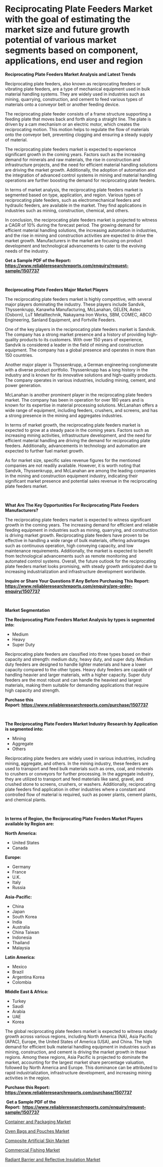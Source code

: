 <p><h1>Reciprocating Plate Feeders Market with the goal of estimating the market size and future growth potential of various market segments based on component, applications, end user and region</h1></p><p><strong>Reciprocating Plate Feeders Market Analysis and Latest Trends</strong></p>
<p><p>Reciprocating plate feeders, also known as reciprocating feeders or vibrating plate feeders, are a type of mechanical equipment used in bulk material handling systems. They are widely used in industries such as mining, quarrying, construction, and cement to feed various types of materials onto a conveyor belt or another feeding device.</p><p>The reciprocating plate feeder consists of a frame structure supporting a feeding plate that moves back and forth along a straight line. The plate is driven by a cam mechanism or an electric motor, which creates the reciprocating motion. This motion helps to regulate the flow of materials onto the conveyor belt, preventing clogging and ensuring a steady supply of material.</p><p>The reciprocating plate feeders market is expected to experience significant growth in the coming years. Factors such as the increasing demand for minerals and raw materials, the rise in construction and infrastructure projects, and the need for efficient material handling solutions are driving the market growth. Additionally, the adoption of automation and the integration of advanced control systems in mining and material handling operations are further boosting the demand for reciprocating plate feeders.</p><p>In terms of market analysis, the reciprocating plate feeders market is segmented based on type, application, and region. Various types of reciprocating plate feeders, such as electromechanical feeders and hydraulic feeders, are available in the market. They find applications in industries such as mining, construction, chemical, and others.</p><p>In conclusion, the reciprocating plate feeders market is projected to witness a CAGR of 10% during the forecast period. The growing demand for efficient material handling solutions, the increasing automation in industries, and the rise in mining and construction activities are expected to drive the market growth. Manufacturers in the market are focusing on product development and technological advancements to cater to the evolving needs of the industry.</p></p>
<p><strong>Get a Sample PDF of the Report:&nbsp; <a href="https://www.reliableresearchreports.com/enquiry/request-sample/1507737">https://www.reliableresearchreports.com/enquiry/request-sample/1507737</a></strong></p>
<p>&nbsp;</p>
<p><strong>Reciprocating Plate Feeders Major Market Players</strong></p>
<p><p>The reciprocating plate feeders market is highly competitive, with several major players dominating the industry. These players include Sandvik, Thyssenkrupp, Kanawha Manufacturing, McLanahan, GELEN, Astec (Osborn), LuT Metalltechnik, Nakayama Iron Works, SBM, COMEC, ABCO Engineering, Sanland Equipment, and Fortville Feeders.</p><p>One of the key players in the reciprocating plate feeders market is Sandvik. The company has a strong market presence and a history of providing high-quality products to its customers. With over 150 years of experience, Sandvik is considered a leader in the field of mining and construction equipment. The company has a global presence and operates in more than 150 countries.</p><p>Another major player is Thyssenkrupp, a German engineering conglomerate with a diverse product portfolio. Thyssenkrupp has a long history in the industry and is known for its innovative solutions and high-quality products. The company operates in various industries, including mining, cement, and power generation.</p><p>McLanahan is another prominent player in the reciprocating plate feeders market. The company has been in operation for over 180 years and is known for its expertise in material processing solutions. McLanahan offers a wide range of equipment, including feeders, crushers, and screens, and has a strong presence in the mining and aggregates industries.</p><p>In terms of market growth, the reciprocating plate feeders market is expected to grow at a steady pace in the coming years. Factors such as increasing mining activities, infrastructure development, and the need for efficient material handling are driving the demand for reciprocating plate feeders. Additionally, advancements in technology and automation are expected to further fuel market growth.</p><p>As for market size, specific sales revenue figures for the mentioned companies are not readily available. However, it is worth noting that Sandvik, Thyssenkrupp, and McLanahan are among the leading companies in the mining and construction equipment industry, indicating their significant market presence and potential sales revenue in the reciprocating plate feeders market.</p></p>
<p>&nbsp;</p>
<p><strong>What Are The Key Opportunities For Reciprocating Plate Feeders Manufacturers?</strong></p>
<p><p>The reciprocating plate feeders market is expected to witness significant growth in the coming years. The increasing demand for efficient and reliable feeding equipment in industries such as mining, quarrying, and construction is driving market growth. Reciprocating plate feeders have proven to be effective in handling a wide range of bulk materials, offering advantages such as continuous operation, high conveying capacity, and low maintenance requirements. Additionally, the market is expected to benefit from technological advancements such as remote monitoring and automated control systems. Overall, the future outlook for the reciprocating plate feeders market looks promising, with steady growth anticipated due to increasing industrialization and infrastructure development worldwide.</p></p>
<p><strong>Inquire or Share Your Questions If Any Before Purchasing This Report: <a href="https://www.reliableresearchreports.com/enquiry/pre-order-enquiry/1507737">https://www.reliableresearchreports.com/enquiry/pre-order-enquiry/1507737</a></strong></p>
<p>&nbsp;</p>
<p><strong>Market Segmentation</strong></p>
<p><strong>The Reciprocating Plate Feeders Market Analysis by types is segmented into:</strong></p>
<p><ul><li>Medium</li><li>Heavy</li><li>Super Duty</li></ul></p>
<p><p>Reciprocating plate feeders are classified into three types based on their capacity and strength: medium duty, heavy duty, and super duty. Medium duty feeders are designed to handle lighter materials and have a lower capacity compared to the other types. Heavy duty feeders are capable of handling heavier and larger materials, with a higher capacity. Super duty feeders are the most robust and can handle the heaviest and largest materials, making them suitable for demanding applications that require high capacity and strength.</p></p>
<p><strong>Purchase this Report:&nbsp;<a href="https://www.reliableresearchreports.com/purchase/1507737">https://www.reliableresearchreports.com/purchase/1507737</a></strong></p>
<p>&nbsp;</p>
<p><strong>The Reciprocating Plate Feeders Market Industry Research by Application is segmented into:</strong></p>
<p><ul><li>Mining</li><li>Aggregate</li><li>Others</li></ul></p>
<p><p>Reciprocating plate feeders are widely used in various industries, including mining, aggregate, and others. In the mining industry, these feeders are used to transport and feed bulk materials such as ores, coal, and minerals to crushers or conveyors for further processing. In the aggregate industry, they are utilized to transport and feed materials like sand, gravel, and crushed stone to screens, crushers, or washers. Additionally, reciprocating plate feeders find application in other industries where a constant and controlled flow of material is required, such as power plants, cement plants, and chemical plants.</p></p>
<p>&nbsp;</p>
<p><strong>In terms of Region, the Reciprocating Plate Feeders Market Players available by Region are:</strong></p>
<p>
    <p> <strong> North America: </strong>
        <ul>
            <li>United States</li>
            <li>Canada</li>
        </ul>
        </p> 
    <p> <strong> Europe: </strong>
        <ul>
            <li>Germany</li>
            <li>France</li>
            <li>U.K.</li>
            <li>Italy</li>
            <li>Russia</li>
        </ul>
        </p> 
    <p> <strong> Asia-Pacific: </strong>
        <ul>
            <li>China</li>
            <li>Japan</li>
            <li>South Korea</li>
            <li>India</li>
            <li>Australia</li>
            <li>China Taiwan</li>
            <li>Indonesia</li>
            <li>Thailand</li>
            <li>Malaysia</li>
        </ul>
        </p> 
    <p> <strong> Latin America: </strong>
        <ul>
            <li>Mexico</li>
            <li>Brazil</li>
            <li>Argentina Korea</li>
            <li>Colombia</li>
        </ul>
        </p> 
    <p> <strong> Middle East & Africa: </strong>
        <ul>
            <li>Turkey</li>
            <li>Saudi</li>
            <li>Arabia</li>
            <li>UAE</li>
            <li>Korea</li>
        </ul>
    </p>
    </p>
<p><p>The global reciprocating plate feeders market is expected to witness steady growth across various regions, including North America (NA), Asia Pacific (APAC), Europe, the United States of America (USA), and China. The high demand for efficient bulk material handling equipment in industries such as mining, construction, and cement is driving the market growth in these regions. Among these regions, Asia Pacific is projected to dominate the market, accounting for the largest market share percentage valuation, followed by North America and Europe. This dominance can be attributed to rapid industrialization, infrastructure development, and increasing mining activities in the region.</p></p>
<p><strong>Purchase this Report: <a href="https://www.reliableresearchreports.com/purchase/1507737">https://www.reliableresearchreports.com/purchase/1507737</a></strong></p>
<p>&nbsp;<strong>Get a Sample PDF of the Report:&nbsp;&nbsp;<a href="https://www.reliableresearchreports.com/enquiry/request-sample/1507737">https://www.reliableresearchreports.com/enquiry/request-sample/1507737</a></strong></p>
<p><strong></strong></p>
<p><p><a href="https://medium.com/@stoneernser2023/container-and-packaging-market-current-market-share-cagr-growth-projection-and-forecast-till-6a96c373f129">Container and Packaging Market</a></p><p><a href="https://www.linkedin.com/pulse/oven-bags-pouches-market-size-forecast-2023-2030-insight-hubb/">Oven Bags and Pouches Market</a></p><p><a href="https://www.linkedin.com/pulse/composite-artificial-skin-market-size-forecast/">Composite Artificial Skin Market</a></p><p><a href="https://medium.com/@saigemarvin1946/commercial-fishing-market-research-report-its-history-and-forecast-2023-to-2030-d547502a8df3">Commercial Fishing Market</a></p><p><a href="https://www.linkedin.com/pulse/radiant-barrier-reflective-insulation-market-size-forecast/">Radiant Barrier and Reflective Insulation Market</a></p></p>